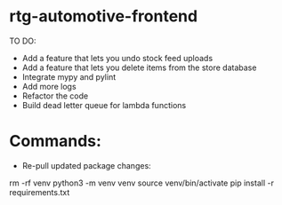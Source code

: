 # rtg-automotive-frontend

TO DO:

- Add a feature that lets you undo stock feed uploads
- Add a feature that lets you delete items from the store database
- Integrate mypy and pylint
- Add more logs
- Refactor the code
- Build dead letter queue for lambda functions

# Commands:

- Re-pull updated package changes:

rm -rf venv
python3 -m venv venv
source venv/bin/activate
pip install -r requirements.txt